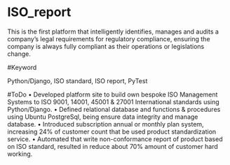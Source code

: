 # ISO_report
 This is the first platform that intelligently identifies, manages and audits a company’s legal requirements for regulatory compliance, ensuring the company is always fully compliant as their operations or legislations change.
 
#Keyword

Python/Django, ISO standard, ISO report, PyTest

#ToDo
• Developed platform site to build own bespoke ISO Management Systems to ISO 9001, 14001, 45001 & 27001 International standards using Python/Django.
• Defined relational database and functions & procedures using Ubuntu PostgreSql, being ensure data integrity and manage database.
• Introduced subscription annual or monthly plan system, increasing 24% of customer count that be used product standardization service.
• Automated that write non-conformance report of product based on ISO standard, resulted in reduce about 70% amount of customer hard working.
